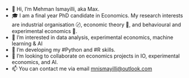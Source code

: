 - 👋 Hi, I’m Mehman Ismayilli, aka Max.
- 🎓 I am a final year PhD candidate in Economics. My research interests are industrial organisation 〄, economic theory 📑, and behavioural and experimental economics 🧫.
- 👀 I’m interested in data analysis, experimental economics, machine learning & AI
- 🌱 I’m developing my #Python and #R skills. 
- 💞️ I’m looking to collaborate on economics projects in IO, experimental economics, and AI. 
- 📫 You can contact me via email mnismayilli@outlook.com
